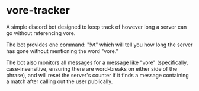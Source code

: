 # vore-tracker
A simple discord bot designed to keep track of however long a server can go without referencing vore.

The bot provides one command: "!vt" which will tell you how long the server has gone without mentioning the word "vore."

The bot also monitors all messages for a message like "vore" (specifically, case-insensitive, ensuring there are word-breaks on either side of the phrase), and will reset the server's counter if it finds a message containing a match after calling out the user publically.

